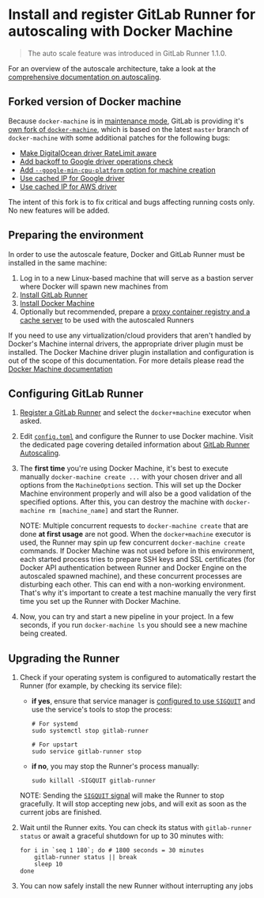# Install and register GitLab Runner for autoscaling with Docker Machine

> The auto scale feature was introduced in GitLab Runner 1.1.0.

For an overview of the autoscale architecture, take a look at the
[comprehensive documentation on autoscaling](../configuration/autoscale.md).

## Forked version of Docker machine

Because `docker-machine` is in [maintenance
mode](https://github.com/docker/machine/issues/4537), GitLab is
providing it's [own fork of
`docker-machine`](https://gitlab.com/gitlab-org/ci-cd/docker-machine),
which is based on the latest `master` branch of `docker-machine` with
some additional patches for the following bugs:

- [Make DigitalOcean driver RateLimit aware](https://gitlab.com/gitlab-org/ci-cd/docker-machine/-/merge_requests/2)
- [Add backoff to Google driver operations check](https://gitlab.com/gitlab-org/ci-cd/docker-machine/-/merge_requests/7)
- [Add `--google-min-cpu-platform` option for machine creation](https://gitlab.com/gitlab-org/ci-cd/docker-machine/-/merge_requests/9)
- [Use cached IP for Google driver](https://gitlab.com/gitlab-org/ci-cd/docker-machine/-/merge_requests/15)
- [Use cached IP for AWS driver](https://gitlab.com/gitlab-org/ci-cd/docker-machine/-/merge_requests/14)

The intent of this fork is to fix critical and bugs affecting running
costs only. No new features will be added.

## Preparing the environment

In order to use the autoscale feature, Docker and GitLab Runner must be
installed in the same machine:

1. Log in to a new Linux-based machine that will serve as a bastion server
   where Docker will spawn new machines from
1. [Install GitLab Runner](../install/index.md)
1. [Install Docker Machine](https://docs.docker.com/machine/install-machine/)
1. Optionally but recommended, prepare a
   [proxy container registry and a cache server](../install/registry_and_cache_servers.md)
   to be used with the autoscaled Runners

If you need to use any virtualization/cloud providers that aren't handled by
Docker's Machine internal drivers, the appropriate driver plugin must be
installed. The Docker Machine driver plugin installation and configuration is
out of the scope of this documentation. For more details please read the
[Docker Machine documentation](https://docs.docker.com/machine/)

## Configuring GitLab Runner

1. [Register a GitLab Runner](../register/index.md#linux) and select the
   `docker+machine` executor when asked.
1. Edit [`config.toml`](../commands/README.md#configuration-file) and configure
   the Runner to use Docker machine. Visit the dedicated page covering detailed
   information about [GitLab Runner Autoscaling](../configuration/autoscale.md).
1. The **first time** you're using Docker Machine, it's best to execute manually
   `docker-machine create ...` with your chosen driver and all options from the
   `MachineOptions` section. This will set up the Docker Machine environment
   properly and will also be a good validation of the specified options.
   After this, you can destroy the machine with `docker-machine rm [machine_name]`
   and start the Runner.

   NOTE:
   Multiple concurrent requests to `docker-machine create` that are done
   **at first usage** are not good. When the `docker+machine` executor is used,
   the Runner may spin up few concurrent `docker-machine create` commands. If
   Docker Machine was not used before in this environment, each started process
   tries to prepare SSH keys and SSL certificates (for Docker API authentication
   between Runner and Docker Engine on the autoscaled spawned machine), and these
   concurrent processes are disturbing each other. This can end with a non-working
   environment. That's why it's important to create a test machine manually the
   very first time you set up the Runner with Docker Machine.

1. Now, you can try and start a new pipeline in your project. In a few seconds,
   if you run `docker-machine ls` you should see a new machine being created.

## Upgrading the Runner

1. Check if your operating system is configured to automatically restart the
   Runner (for example, by checking its service file):
   - **if yes**, ensure that service manager is [configured to use `SIGQUIT`](../configuration/init.md)
     and use the service's tools to stop the process:

     ```shell
     # For systemd
     sudo systemctl stop gitlab-runner

     # For upstart
     sudo service gitlab-runner stop
     ```

   - **if no**, you may stop the Runner's process manually:

     ```shell
     sudo killall -SIGQUIT gitlab-runner
     ```

   NOTE:
   Sending the [`SIGQUIT` signal](../commands/README.md#signals) will make the
   Runner to stop gracefully. It will stop accepting new jobs, and will exit
   as soon as the current jobs are finished.

1. Wait until the Runner exits. You can check its status with `gitlab-runner status`
   or await a graceful shutdown for up to 30 minutes with:

   ```shell
   for i in `seq 1 180`; do # 1800 seconds = 30 minutes
       gitlab-runner status || break
       sleep 10
   done
   ```

1. You can now safely install the new Runner without interrupting any jobs
